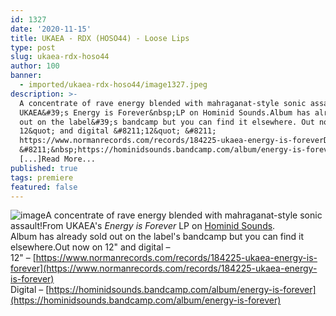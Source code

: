 ```yaml
---
id: 1327
date: '2020-11-15'
title: UKAEA - RDX (HOSO44) - Loose Lips
type: post
slug: ukaea-rdx-hoso44
author: 100
banner:
  - imported/ukaea-rdx-hoso44/image1327.jpeg
description: >-
  A concentrate of rave energy blended with mahraganat-style sonic assault! From
  UKAEA&#39;s Energy is Forever&nbsp;LP on Hominid Sounds.Album has already sold
  out on the label&#39;s bandcamp but you can find it elsewhere. Out now on
  12&quot; and digital &#8211;12&quot; &#8211;
  https://www.normanrecords.com/records/184225-ukaea-energy-is-foreverDigital
  &#8211;&nbsp;https://hominidsounds.bandcamp.com/album/energy-is-forever
  [...]Read More...
published: true
tags: premiere
featured: false
---
```

![image](../imported/ukaea-rdx-hoso44/image1327.jpeg)A concentrate of rave energy blended with mahraganat-style sonic assault!From UKAEA's _Energy is Forever_ LP on [Hominid Sounds](https://hominidsounds.bandcamp.com).  
Album has already sold out on the label's bandcamp but you can find it elsewhere.Out now on 12" and digital –  
12" – [https://www.normanrecords.com/records/184225-ukaea-energy-is-forever](https://www.normanrecords.com/records/184225-ukaea-energy-is-forever)  
Digital – [https://hominidsounds.bandcamp.com/album/energy-is-forever](https://hominidsounds.bandcamp.com/album/energy-is-forever)